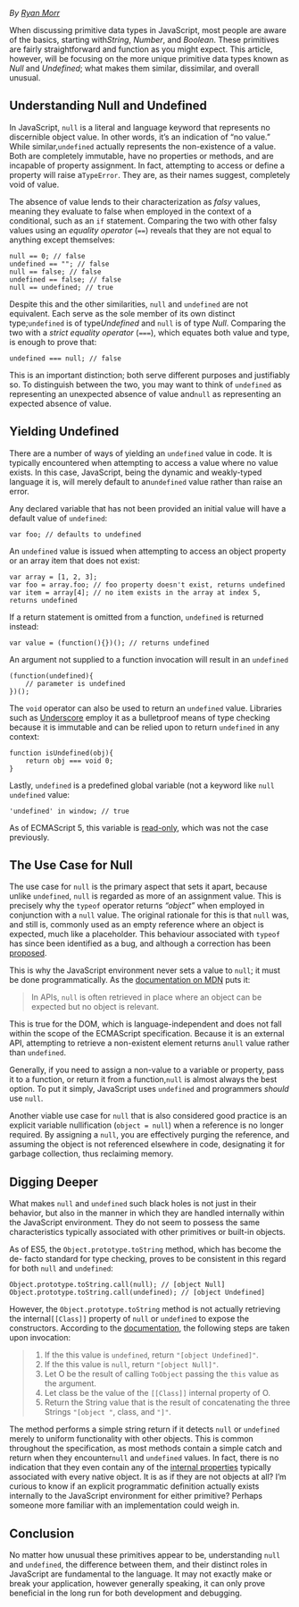 *By [Ryan Morr][1]*

When discussing primitive data types in JavaScript, most people are aware of
the basics, starting with*String*, *Number*, and *Boolean*. These primitives
are fairly straightforward and function as you might expect. This article,
however, will be focusing on the more unique primitive data types known as
*Null* and *Undefined*; what makes them similar, dissimilar, and overall
unusual.

## Understanding Null and Undefined

In JavaScript, `null` is a literal and language keyword that represents no
discernible object value. In other words, it’s an indication of “no value.”
While similar,`undefined` actually represents the non-existence of a value.
Both are completely immutable, have no properties or methods, and are incapable
of property assignment. In fact, attempting to access or define a property will
raise a`TypeError`. They are, as their names suggest, completely void of value.

The absence of value lends to their characterization as *falsy* values, meaning
they evaluate to false when employed in the context of a conditional, such as an
`if` statement. Comparing the two with other falsy values using an *equality
operator* (`==`) reveals that they are not equal to anything except themselves:

    null == 0; // false
    undefined == ""; // false
    null == false; // false
    undefined == false; // false
    null == undefined; // true

Despite this and the other similarities, `null` and `undefined` are not
equivalent. Each serve as the sole member of its own distinct type;`undefined`
is of type*Undefined* and `null` is of type *Null*. Comparing the two with a
*strict equality operator* (`===`), which equates both value and type, is enough
to prove that:

    undefined === null; // false

This is an important distinction; both serve different purposes and justifiably
so. To distinguish between the two, you may want to think of `undefined` as
representing an unexpected absence of value and`null` as representing an
expected absence of value.

## Yielding Undefined

There are a number of ways of yielding an `undefined` value in code. It is
typically encountered when attempting to access a value where no value exists.
In this case, JavaScript, being the dynamic and weakly-typed language it is,
will merely default to an`undefined` value rather than raise an error.

Any declared variable that has not been provided an initial value will have a
default value of `undefined`:

    var foo; // defaults to undefined

An `undefined` value is issued when attempting to access an object property or
an array item that does not exist:

    var array = [1, 2, 3];
    var foo = array.foo; // foo property doesn't exist, returns undefined
    var item = array[4]; // no item exists in the array at index 5, returns undefined

If a return statement is omitted from a function, `undefined` is returned
instead:

    var value = (function(){})(); // returns undefined

An argument not supplied to a function invocation will result in an `undefined`

    (function(undefined){
        // parameter is undefined
    })();

The `void` operator can also be used to return an `undefined` value. Libraries
such as [Underscore][1] employ it as a bulletproof means of type checking
because it is immutable and can be relied upon to return `undefined` in any
context:

    function isUndefined(obj){
        return obj === void 0;
    }

Lastly, `undefined` is a predefined global variable (not a keyword like `null`
`undefined` value:

    'undefined' in window; // true

As of ECMAScript 5, this variable is [read-only][2], which was not the case
previously.

## The Use Case for Null

The use case for `null` is the primary aspect that sets it apart, because
unlike `undefined`, `null` is regarded as more of an assignment value. This is
precisely why the `typeof` operator returns *“object”* when employed in
conjunction with a `null` value. The original rationale for this is that `null`
was, and still is, commonly used as an empty reference where an object is
expected, much like a placeholder. This behaviour associated with `typeof` has
since been identified as a bug, and although a correction has been
[proposed][3].

This is why the JavaScript environment never sets a value to `null`; it must be
done programmatically. As the [documentation on MDN][4] puts it:

> In APIs, `null` is often retrieved in place where an object can be expected
> but no object is relevant.

This is true for the DOM, which is language-independent and does not fall
within the scope of the ECMAScript specification. Because it is an external API,
attempting to retrieve a non-existent element returns a`null` value rather than
`undefined`.

Generally, if you need to assign a non-value to a variable or property, pass it
to a function, or return it from a function,`null` is almost always the best
option. To put it simply, JavaScript uses `undefined` and programmers *should*
use `null`.

Another viable use case for `null` that is also considered good practice is an
explicit variable nullification (`object = null`) when a reference is no longer
required. By assigning a `null`, you are effectively purging the reference, and
assuming the object is not referenced elsewhere in code, designating it for
garbage collection, thus reclaiming memory.

## Digging Deeper

What makes `null` and `undefined` such black holes is not just in their
behavior, but also in the manner in which they are handled internally within the
JavaScript environment. They do not seem to possess the same characteristics
typically associated with other primitives or built-in objects.

As of ES5, the `Object.prototype.toString` method, which has become the de-
facto standard for type checking, proves to be consistent in this regard for
both `null` and `undefined`:

    Object.prototype.toString.call(null); // [object Null]
    Object.prototype.toString.call(undefined); // [object Undefined]

However, the `Object.prototype.toString` method is not actually retrieving the
internal`[[Class]]` property of `null` or `undefined` to expose the
constructors. According to the [documentation][5], the following steps are taken
upon invocation:

> 1.  If the this value is `undefined`, return `"[object Undefined]"`.
> 2.  If the this value is `null`, return `"[object Null]"`.
> 3.  Let O be the result of calling `ToObject` passing the `this` value as the
>     argument.
> 4.  Let class be the value of the `[[Class]]` internal property of O.
> 5.  Return the String value that is the result of concatenating the three
>     Strings
>    `"[object "`, class, and `"]"`.

The method performs a simple string return if it detects `null` or `undefined`
merely to uniform functionality with other objects. This is common throughout
the specification, as most methods contain a simple catch and return when they
encounter`null` and `undefined` values. In fact, there is no indication that
they even contain any of the [internal properties][6] typically associated with
every native object. It is as if they are not objects at all? I’m curious to
know if an explicit programmatic definition actually exists internally to the
JavaScript environment for either primitive? Perhaps someone more familiar with
an implementation could weigh in.

## Conclusion

No matter how unusual these primitives appear to be, understanding `null` and
`undefined`, the difference between them, and their distinct roles in
JavaScript are fundamental to the language. It may not exactly make or break
your application, however generally speaking, it can only prove beneficial in
the long run for both development and debugging.

 [1]: https://github.com/jashkenas/underscore/blob/master/underscore.js#L1052
 [2]: http://es5.github.io/#x15.1.1.3
 [3]: http://wiki.ecmascript.org/doku.php?id=proposals:typeof
 [4]: https://developer.mozilla.org/en-US/docs/Web/JavaScript/Reference/Global_Objects/null
 [5]: http://es5.github.io/#x15.2.4.2
 [6]: http://es5.github.io/#x8.6.2